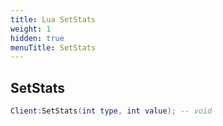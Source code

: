 ```yaml
---
title: Lua SetStats
weight: 1
hidden: true
menuTitle: SetStats
---
```

## SetStats
```lua
Client:SetStats(int type, int value); -- void
```